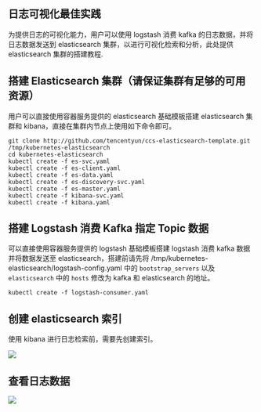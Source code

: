 ## 日志可视化最佳实践

为提供日志的可视化能力，用户可以使用 logstash 消费 kafka 的日志数据，并将日志数据发送到 elasticsearch 集群，以进行可视化检索和分析，此处提供 elasticsearch 集群的搭建教程.

## 搭建 Elasticsearch 集群（请保证集群有足够的可用资源）

用户可以直接使用容器服务提供的 elasticsearch 基础模板搭建 elasticsearch 集群和 kibana，直接在集群内节点上使用如下命令即可。

	git clone http://github.com/tencentyun/ccs-elasticsearch-template.git /tmp/kubernetes-elasticsearch
	cd kubernetes-elasticsearch
	kubectl create -f es-svc.yaml
	kubectl create -f es-client.yaml
	kubectl create -f es-data.yaml
	kubectl create -f es-discovery-svc.yaml
	kubectl create -f es-master.yaml
	kubectl create -f kibana-svc.yaml
	kubectl create -f kibana.yaml


## 搭建 Logstash 消费 Kafka 指定 Topic 数据

可以直接使用容器服务提供的 logstash 基础模板搭建 logstash 消费 kafka 数据并将数据发送至 elasticsearch，搭建前请先将 /tmp/kubernetes-elasticsearch/logstash-config.yaml 中的 `bootstrap_servers` 以及 `elasticsearch` 中的 `hosts` 修改为 kafka 和 elasticsearch 的地址。

	kubectl create -f logstash-consumer.yaml


## 创建 elasticsearch 索引

使用 kibana 进行日志检索前，需要先创建索引。

![][1]

## 查看日志数据

![][2]

[1]:http://imgcache.tcecqpoc.fsphere.cn/image/mc.qcloudimg.com/static/img/da4ea19aa75ffbf94b38e39a6e781082/ccs-log.jpeg
[2]:http://imgcache.tcecqpoc.fsphere.cn/image/mc.qcloudimg.com/static/img/a233130efb256ef5836b294e9ec65a35/ccs-log-visual.jpeg